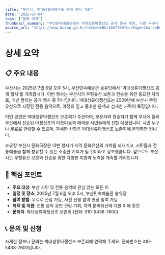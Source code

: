```yaml
---
title: "부산시, 박대성류아쟁산조 공개 행사 개최"
date: "2025-07-04"
tags: ["문화·여가"]
thumbnail_summary: "부산민속예술관에서 박대성류아쟁산조 공개 행사 개최, 시민 누구나 무료 참여 가능!"
source_url: "https://www.busan.go.kr/nbtnewsBU/1687709?curPage=2&srchBeginDt=&srchEndDt=&srchKey=&srchText="
---
```


# 상세 요약

## 📋 주요 내용
부산시는 2025년 7월 6일 오후 5시, 부산민속예술관 송유당에서 '박대성류아쟁산조 공개 행사'를 개최합니다. 이번 행사는 부산시의 무형유산 보존과 전승을 위한 중요한 자리로, 매년 열리는 공개 행사 중 하나입니다. 박대성류아쟁산조는 2009년에 부산시 무형유산으로 지정된 전통 음악으로, 아쟁의 깊고 중후한 음색과 섬세한 가락이 특징입니다.

이번 공연은 박대성류아쟁산조 보존회가 주관하며, 보유자와 전승자가 함께 무대에 올라 부산에서 전승된 아쟁산조의 아름다움과 매력을 시민들에게 전할 예정입니다. 시민 누구나 무료로 관람할 수 있으며, 자세한 사항은 박대성류아쟁산조 보존회에 문의하면 됩니다.

조유장 부산시 문화국장은 이번 행사가 지역 문화유산의 가치를 되새기고, 시민들과 전통예술을 함께 향유할 수 있는 소중한 기회가 될 것이라고 강조했습니다. 앞으로도 부산시는 무형유산 보호와 전승을 위한 다양한 지원과 노력을 계속할 계획입니다.

## 🎯 핵심 포인트
- **주요 대상**: 부산 시민 및 전통 음악에 관심 있는 모든 이
- **일정 및 장소**: 2025년 7월 6일 오후 5시, 부산민속예술관 송유당
- **참여 방법**: 무료로 관람 가능, 사전 신청 없이 현장 참여 가능
- **혜택 및 지원**: 전통 음악 공연 관람 기회, 지역 문화유산에 대한 이해 증진
- **문의처**: 박대성류아쟁산조 보존회 (전화: 010-5438-7600)

## 📞 문의 및 신청
자세한 정보나 문의는 박대성류아쟁산조 보존회에 연락해 주세요. 전화번호는 010-5438-7600입니다.